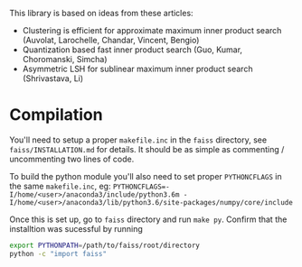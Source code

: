 This library is based on ideas from these articles:
 * Clustering is efficient for approximate maximum inner product search (Auvolat, Larochelle, Chandar, Vincent, Bengio)
 * Quantization based fast inner product search (Guo, Kumar, Choromanski, Simcha)
 * Asymmetric LSH for sublinear maximum inner product search (Shrivastava, Li)


# Compilation
You'll need to setup a proper `makefile.inc` in the `faiss` directory, see `faiss/INSTALLATION.md` for details. It should be 
as simple as commenting / uncommenting two lines of code.

To build the python module you'll also need to set proper `PYTHONCFLAGS` in the same `makefile.inc`, eg:
`PYTHONCFLAGS=-I/home/<user>/anaconda3/include/python3.6m -I/home/<user>/anaconda3/lib/python3.6/site-packages/numpy/core/include`

Once this is set up, go to `faiss` directory and run `make py`. 
Confirm that the installtion was sucessful by running

```bash
export PYTHONPATH=/path/to/faiss/root/directory
python -c "import faiss"
```

